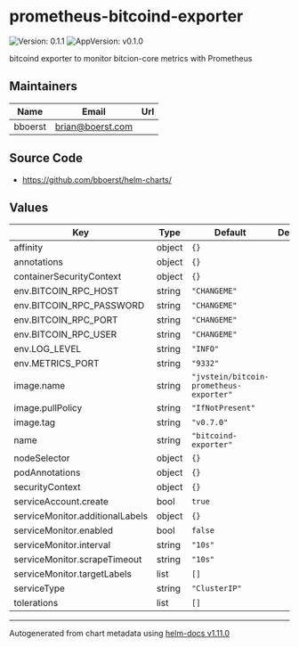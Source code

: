 # prometheus-bitcoind-exporter

![Version: 0.1.1](https://img.shields.io/badge/Version-0.1.1-informational?style=flat-square) ![AppVersion: v0.1.0](https://img.shields.io/badge/AppVersion-v0.1.0-informational?style=flat-square)

bitcoind exporter to monitor bitcion-core metrics with Prometheus

## Maintainers

| Name | Email | Url |
| ---- | ------ | --- |
| bboerst | <brian@boerst.com> |  |

## Source Code

* <https://github.com/bboerst/helm-charts/>

## Values

| Key | Type | Default | Description |
|-----|------|---------|-------------|
| affinity | object | `{}` |  |
| annotations | object | `{}` |  |
| containerSecurityContext | object | `{}` |  |
| env.BITCOIN_RPC_HOST | string | `"CHANGEME"` |  |
| env.BITCOIN_RPC_PASSWORD | string | `"CHANGEME"` |  |
| env.BITCOIN_RPC_PORT | string | `"CHANGEME"` |  |
| env.BITCOIN_RPC_USER | string | `"CHANGEME"` |  |
| env.LOG_LEVEL | string | `"INFO"` |  |
| env.METRICS_PORT | string | `"9332"` |  |
| image.name | string | `"jvstein/bitcoin-prometheus-exporter"` |  |
| image.pullPolicy | string | `"IfNotPresent"` |  |
| image.tag | string | `"v0.7.0"` |  |
| name | string | `"bitcoind-exporter"` |  |
| nodeSelector | object | `{}` |  |
| podAnnotations | object | `{}` |  |
| securityContext | object | `{}` |  |
| serviceAccount.create | bool | `true` |  |
| serviceMonitor.additionalLabels | object | `{}` |  |
| serviceMonitor.enabled | bool | `false` |  |
| serviceMonitor.interval | string | `"10s"` |  |
| serviceMonitor.scrapeTimeout | string | `"10s"` |  |
| serviceMonitor.targetLabels | list | `[]` |  |
| serviceType | string | `"ClusterIP"` |  |
| tolerations | list | `[]` |  |

----------------------------------------------
Autogenerated from chart metadata using [helm-docs v1.11.0](https://github.com/norwoodj/helm-docs/releases/v1.11.0)
